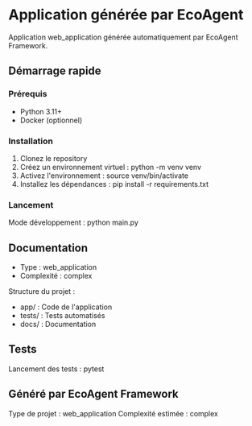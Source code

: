 # Application générée par EcoAgent

Application web_application générée automatiquement par EcoAgent Framework.

## Démarrage rapide

### Prérequis
- Python 3.11+
- Docker (optionnel)

### Installation

1. Clonez le repository
2. Créez un environnement virtuel : python -m venv venv
3. Activez l'environnement : source venv/bin/activate
4. Installez les dépendances : pip install -r requirements.txt

### Lancement

Mode développement : python main.py

## Documentation

- Type : web_application
- Complexité : complex

Structure du projet :
- app/ : Code de l'application
- tests/ : Tests automatisés
- docs/ : Documentation

## Tests

Lancement des tests : pytest

## Généré par EcoAgent Framework

Type de projet : web_application
Complexité estimée : complex
